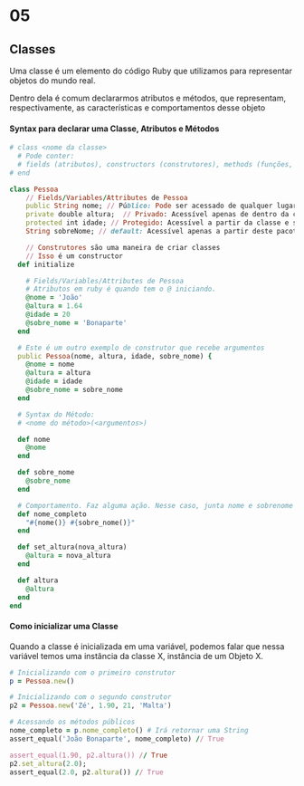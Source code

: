 # 05

## Classes

Uma classe é um elemento do código Ruby que utilizamos para representar objetos do mundo real.

Dentro dela é comum declararmos atributos e métodos, que representam, respectivamente, as características e comportamentos desse objeto

#### Syntax para declarar uma Classe, Atributos e Métodos

```ruby
# class <nome da classe>
  # Pode conter:
  # fields (atributos), constructors (construtores), methods (funções, métodos)
# end

class Pessoa
    // Fields/Variables/Attributes de Pessoa
    public String nome; // Público: Pode ser acessado de qualquer lugar
    private double altura;  // Privado: Acessível apenas de dentro da classe
    protected int idade; // Protegido: Acessível a partir da classe e subclasses
    String sobreNome; // default: Acessível apenas a partir deste pacote

    // Construtores são uma maneira de criar classes
    // Isso é um constructor
  def initialize

    # Fields/Variables/Attributes de Pessoa
    # Atributos em ruby é quando tem o @ iniciando.
    @nome = 'João'
    @altura = 1.64
    @idade = 20
    @sobre_nome = 'Bonaparte'
  end

  # Este é um outro exemplo de construtor que recebe argumentos
  public Pessoa(nome, altura, idade, sobre_nome) {
    @nome = nome
    @altura = altura
    @idade = idade
    @sobre_nome = sobre_nome
  end

  # Syntax do Método:
  # <nome do método>(<argumentos>)

  def nome
    @nome
  end

  def sobre_nome
    @sobre_nome
  end

  # Comportamento. Faz alguma ação. Nesse caso, junta nome e sobrenome
  def nome_completo
    "#{nome()} #{sobre_nome()}"
  end

  def set_altura(nova_altura)
    @altura = nova_altura
  end

  def altura
    @altura
  end
end
```

#### Como inicializar uma Classe

Quando a classe é inicializada em uma variável, podemos falar que nessa variável temos uma instância da classe X, instância de um Objeto X.

```ruby
# Inicializando com o primeiro construtor
p = Pessoa.new()

# Inicializando com o segundo construtor
p2 = Pessoa.new('Zé', 1.90, 21, 'Malta')

# Acessando os métodos públicos
nome_completo = p.nome_completo() # Irá retornar uma String
assert_equal('João Bonaparte', nome_completo) // True

assert_equal(1.90, p2.altura()) // True
p2.set_altura(2.0);
assert_equal(2.0, p2.altura()) // True
```

